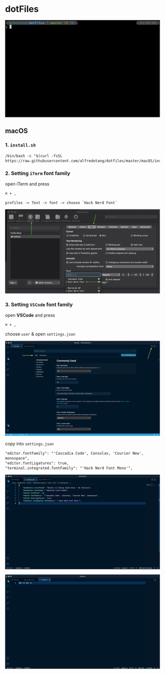 # dotFiles
![alfredo-iTern-demo](./images/alfredo-iTern-demo.png)
## macOS
### 1. `install.sh`
   
   ```
   /bin/bash -c "$(curl -fsSL https://raw.githubusercontent.com/alfredotang/dotfiles/master/macOS/install.sh)"
   ```
### 2. Setting `iTerm` font family


   open iTerm and press

   ```
   ⌘ + ,
   ```
   ```
   profiles -> Text -> font -> choose `Hack Nerd Font`
   ```
![setting-iTerm-font](./images/setting-iTern-font.png)

### 3. Setting `VSCode` font family

   open **VSCode** and press

   ```
   ⌘ + ,
   ```

   choose `user` & open `settings.json`

   ![vscode-font-setting](./images/vscode_font_setting.png)


   copy into `settings.json`
   ```shell
   "editor.fontFamily": "'Cascadia Code', Consolas, 'Courier New', monospace",
   "editor.fontLigatures": true,
   "terminal.integrated.fontFamily": "'Hack Nerd Font Mono'",
   ```
   ![vscode_settings_json](./images/vscode_settings_json.png)

   ![vscode_font_result](./images/vscode_font_result.png)